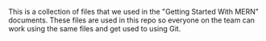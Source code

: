 This is a collection of files that we used in the "Getting Started With MERN" documents.
These files are used in this repo so everyone on the team can work using the same files and get used to using Git.
